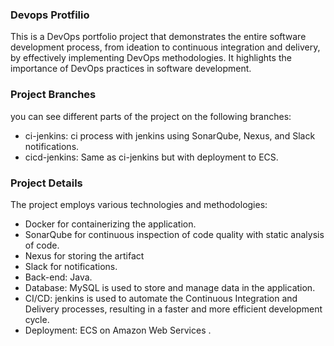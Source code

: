 ### Devops Protfilio
This is a DevOps portfolio project that demonstrates the entire software development process, from ideation to continuous integration and delivery, by effectively implementing DevOps methodologies. It highlights the importance of DevOps practices in software development.

### Project Branches
you can see different parts of the project on the following branches:
- ci-jenkins: ci process with jenkins using  SonarQube, Nexus, and Slack notifications.
- cicd-jenkins: Same as ci-jenkins but with deployment to ECS.



### Project Details
The project employs various technologies and methodologies:
- Docker for containerizing the application.
- SonarQube for continuous inspection of code quality  with static analysis of code.
- Nexus for storing the artifact
- Slack for notifications.
- Back-end: Java.
- Database: MySQL is used to store and manage data in the application.
- CI/CD: jenkins is used to automate the Continuous Integration and Delivery processes, resulting in a faster and more efficient development cycle.
- Deployment: ECS on Amazon Web Services .

